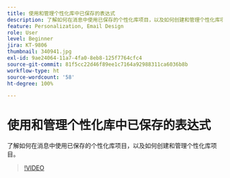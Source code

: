 ```yaml
---
title: 使用和管理个性化库中已保存的表达式
description: 了解如何在消息中使用已保存的个性化库项目，以及如何创建和管理个性化库项目。
feature: Personalization, Email Design
role: User
level: Beginner
jira: KT-9806
thumbnail: 340941.jpg
exl-id: 9ae24064-11a7-4fa0-8eb8-125f7764cfc4
source-git-commit: 81f5cc22d46f89ee1c7164a92988311ca6036b8b
workflow-type: ht
source-wordcount: '58'
ht-degree: 100%

---
```


# 使用和管理个性化库中已保存的表达式

了解如何在消息中使用已保存的个性化库项目，以及如何创建和管理个性化库项目。

>[!VIDEO](https://video.tv.adobe.com/v/340941?quality=12&learn=on)
